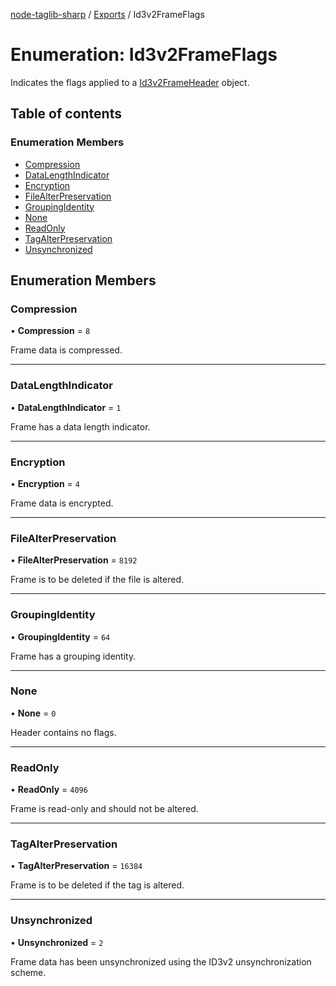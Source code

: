 [node-taglib-sharp](../README.md) / [Exports](../modules.md) / Id3v2FrameFlags

# Enumeration: Id3v2FrameFlags

Indicates the flags applied to a [Id3v2FrameHeader](../classes/Id3v2FrameHeader.md) object.

## Table of contents

### Enumeration Members

- [Compression](Id3v2FrameFlags.md#compression)
- [DataLengthIndicator](Id3v2FrameFlags.md#datalengthindicator)
- [Encryption](Id3v2FrameFlags.md#encryption)
- [FileAlterPreservation](Id3v2FrameFlags.md#filealterpreservation)
- [GroupingIdentity](Id3v2FrameFlags.md#groupingidentity)
- [None](Id3v2FrameFlags.md#none)
- [ReadOnly](Id3v2FrameFlags.md#readonly)
- [TagAlterPreservation](Id3v2FrameFlags.md#tagalterpreservation)
- [Unsynchronized](Id3v2FrameFlags.md#unsynchronized)

## Enumeration Members

### Compression

• **Compression** = `8`

Frame data is compressed.

---

### DataLengthIndicator

• **DataLengthIndicator** = `1`

Frame has a data length indicator.

---

### Encryption

• **Encryption** = `4`

Frame data is encrypted.

---

### FileAlterPreservation

• **FileAlterPreservation** = `8192`

Frame is to be deleted if the file is altered.

---

### GroupingIdentity

• **GroupingIdentity** = `64`

Frame has a grouping identity.

---

### None

• **None** = `0`

Header contains no flags.

---

### ReadOnly

• **ReadOnly** = `4096`

Frame is read-only and should not be altered.

---

### TagAlterPreservation

• **TagAlterPreservation** = `16384`

Frame is to be deleted if the tag is altered.

---

### Unsynchronized

• **Unsynchronized** = `2`

Frame data has been unsynchronized using the ID3v2 unsynchronization scheme.
